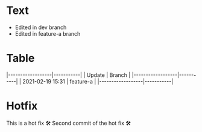 # Text

- Edited in dev branch
- Edited in feature-a branch

# Table
|------------------|-----------|
| Update           | Branch    |
|------------------|-----------|
| 2021-02-19 15:31 | feature-a |
|------------------|-----------|

# Hotfix
This is a hot fix 🛠
Second commit of the hot fix 🛠
